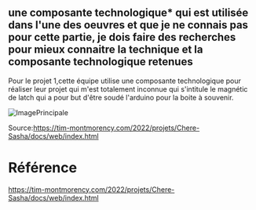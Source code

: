 ## une composante technologique* qui est utilisée dans l'une des oeuvres et que je ne connais pas pour cette partie, je dois faire des recherches pour mieux connaitre la technique et la composante technologique retenues
Pour le projet 1,cette équipe utilise une composante technologique pour réaliser leur projet qui m'est totalement inconnue qui s'intitule le magnétic de latch qui a pour but d'être soudé l'arduino pour la boite à souvenir.

![ImagePrincipale](medias/magn%C3%A9tic_latch.jpg)

Source:https://tim-montmorency.com/2022/projets/Chere-Sasha/docs/web/index.html

# Référence
https://tim-montmorency.com/2022/projets/Chere-Sasha/docs/web/index.html
